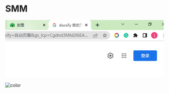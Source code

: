 <!-- _coverpage.md -->

# SMM

<!-- background image -->

![](./bg.png)

<!-- background color -->

![color](#f0f0f0)

